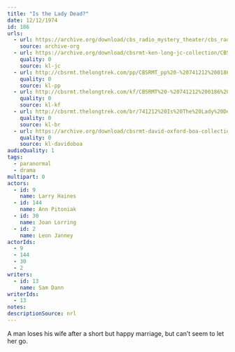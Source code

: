 ```yaml
---
title: "Is the Lady Dead?"
date: 12/12/1974
id: 186
urls: 
  - url: https://archive.org/download/cbs_radio_mystery_theater/cbs_radio_mystery_theater-0151-0200.zip/cbs_radio_mystery_theater-0151-0200%2Fcbsrmt_0186_is_the_lady_dead.mp3
    source: archive-org
  - url: https://archive.org/download/cbsrmt-ken-long-jc-collection/CBSRMT - 741212 0186 Is the Lady Dead vbr bm2 -outro_jc.mp3
    quality: 0
    source: kl-jc
  - url: http://cbsrmt.thelongtrek.com/pp/CBSRMT_pp%20-%20741212%200186%20Is%20the%20Lady%20Dead.mp3
    quality: 0
    source: kl-pp
  - url: http://cbsrmt.thelongtrek.com/kf/CBSRMT%20-%20741212%200186%20Is%20The%20Lady%20Dead_kf.mp3
    quality: 0
    source: kl-kf
  - url: http://cbsrmt.thelongtrek.com/br/741212%20Is%20The%20Lady%20Dead%20-%20WOR.mp3
    quality: 0
    source: kl-br
  - url: https://archive.org/download/cbsrmt-david-oxford-boa-collection/CBSRMT-741212-0186-Is-the-Lady-Dead-(64-44)_kf-{BoA}.mp3
    quality: 0
    source: kl-davidoboa
audioQuality: 1
tags: 
  - paranormal
  - drama
multipart: 0
actors:  
  - id: 9
    name: Larry Haines  
  - id: 144
    name: Ann Pitoniak  
  - id: 30
    name: Joan Lorring  
  - id: 2
    name: Leon Janney
actorIds:  
  - 9  
  - 144  
  - 30  
  - 2
writers:  
  - id: 13
    name: Sam Dann
writerIds:  
  - 13
notes: 
descriptionSource: nrl
---
```

A man loses his wife after a short but happy marriage, but can’t seem to let her go.